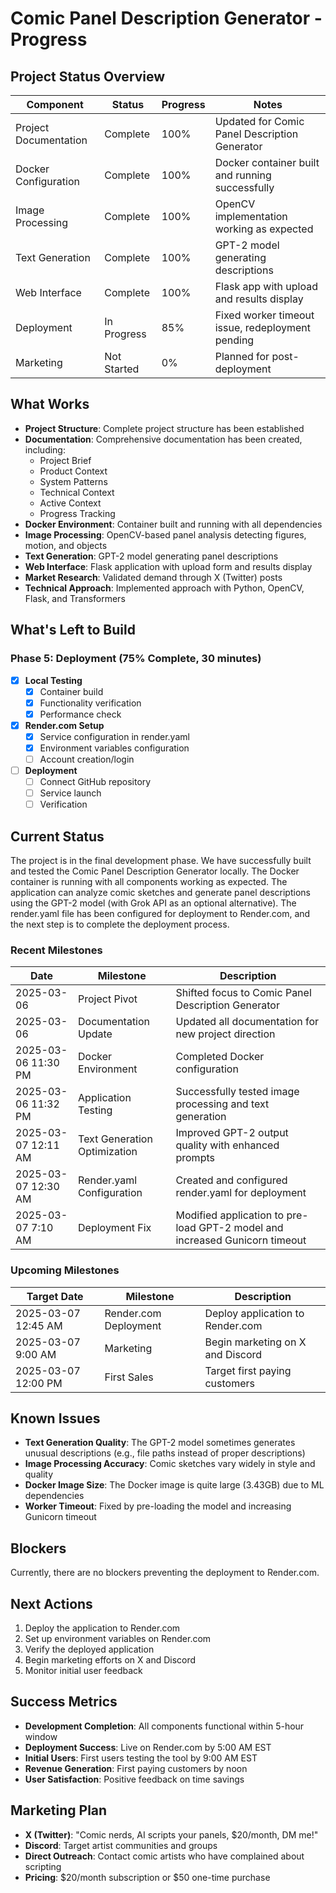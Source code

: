 # Comic Panel Description Generator - Progress

## Project Status Overview

| Component | Status | Progress | Notes |
|-----------|--------|----------|-------|
| Project Documentation | Complete | 100% | Updated for Comic Panel Description Generator |
| Docker Configuration | Complete | 100% | Docker container built and running successfully |
| Image Processing | Complete | 100% | OpenCV implementation working as expected |
| Text Generation | Complete | 100% | GPT-2 model generating descriptions |
| Web Interface | Complete | 100% | Flask app with upload and results display |
| Deployment | In Progress | 85% | Fixed worker timeout issue, redeployment pending |
| Marketing | Not Started | 0% | Planned for post-deployment |

## What Works

- **Project Structure**: Complete project structure has been established
- **Documentation**: Comprehensive documentation has been created, including:
  - Project Brief
  - Product Context
  - System Patterns
  - Technical Context
  - Active Context
  - Progress Tracking
- **Docker Environment**: Container built and running with all dependencies
- **Image Processing**: OpenCV-based panel analysis detecting figures, motion, and objects
- **Text Generation**: GPT-2 model generating panel descriptions
- **Web Interface**: Flask application with upload form and results display
- **Market Research**: Validated demand through X (Twitter) posts
- **Technical Approach**: Implemented approach with Python, OpenCV, Flask, and Transformers

## What's Left to Build

### Phase 5: Deployment (75% Complete, 30 minutes)

- [x] **Local Testing**
  - [x] Container build
  - [x] Functionality verification
  - [x] Performance check

- [x] **Render.com Setup**
  - [x] Service configuration in render.yaml
  - [x] Environment variables configuration
  - [ ] Account creation/login

- [ ] **Deployment**
  - [ ] Connect GitHub repository
  - [ ] Service launch
  - [ ] Verification

## Current Status

The project is in the final development phase. We have successfully built and tested the Comic Panel Description Generator locally. The Docker container is running with all components working as expected. The application can analyze comic sketches and generate panel descriptions using the GPT-2 model (with Grok API as an optional alternative). The render.yaml file has been configured for deployment to Render.com, and the next step is to complete the deployment process.

### Recent Milestones

| Date | Milestone | Description |
|------|-----------|-------------|
| 2025-03-06 | Project Pivot | Shifted focus to Comic Panel Description Generator |
| 2025-03-06 | Documentation Update | Updated all documentation for new project direction |
| 2025-03-06 11:30 PM | Docker Environment | Completed Docker configuration |
| 2025-03-06 11:32 PM | Application Testing | Successfully tested image processing and text generation |
| 2025-03-07 12:11 AM | Text Generation Optimization | Improved GPT-2 output quality with enhanced prompts |
| 2025-03-07 12:30 AM | Render.yaml Configuration | Created and configured render.yaml for deployment |
| 2025-03-07 7:10 AM | Deployment Fix | Modified application to pre-load GPT-2 model and increased Gunicorn timeout |

### Upcoming Milestones

| Target Date | Milestone | Description |
|-------------|-----------|-------------|
| 2025-03-07 12:45 AM | Render.com Deployment | Deploy application to Render.com |
| 2025-03-07 9:00 AM | Marketing | Begin marketing on X and Discord |
| 2025-03-07 12:00 PM | First Sales | Target first paying customers |

## Known Issues

- **Text Generation Quality**: The GPT-2 model sometimes generates unusual descriptions (e.g., file paths instead of proper descriptions)
- **Image Processing Accuracy**: Comic sketches vary widely in style and quality
- **Docker Image Size**: The Docker image is quite large (3.43GB) due to ML dependencies
- **Worker Timeout**: Fixed by pre-loading the model and increasing Gunicorn timeout

## Blockers

Currently, there are no blockers preventing the deployment to Render.com.

## Next Actions

1. Deploy the application to Render.com
2. Set up environment variables on Render.com
3. Verify the deployed application
4. Begin marketing efforts on X and Discord
5. Monitor initial user feedback

## Success Metrics

- **Development Completion**: All components functional within 5-hour window
- **Deployment Success**: Live on Render.com by 5:00 AM EST
- **Initial Users**: First users testing the tool by 9:00 AM EST
- **Revenue Generation**: First paying customers by noon
- **User Satisfaction**: Positive feedback on time savings

## Marketing Plan

- **X (Twitter)**: "Comic nerds, AI scripts your panels, $20/month, DM me!"
- **Discord**: Target artist communities and groups
- **Direct Outreach**: Contact comic artists who have complained about scripting
- **Pricing**: $20/month subscription or $50 one-time purchase

